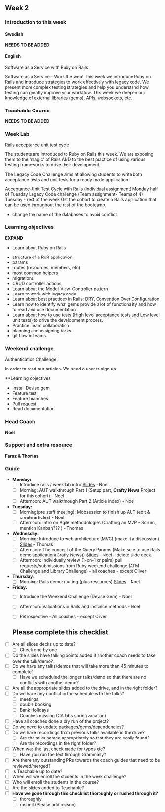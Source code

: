 ## Week 2
### Introduction to this week

#### Swedish
**NEEDS TO BE ADDED**

#### English

Software as a Service with Ruby on Rails

Software as a Service - Work the web! This week we introduce Ruby on Rails and introduce strategies to work effectively with legacy code. We present more complex testing strategies and help you understand how testing can greatly improve your workflow. This week we deepen our knowledge of external libraries (gems), APIs, websockets, etc.

### Teachable Course
**NEEDS TO BE ADDED**

### Week Lab
Rails acceptance unit test cycle

The students are introduced to Ruby on Rails this week. We are exposing them to the 'magic' of Rails AND to the best practice of using various testing frameworks to drive their development.

The Legacy Code Challenge aims at allowing students to write both acceptance tests and unit tests for a ready made application

Acceptance-Unit Test Cycle with Rails (individual assignment) Monday half of Tuesday
Legacy Code challenge (Team assignment- Teams of 4) Tuesday - rest of the week
Get the cohort to create a Rails application that can be used throughout the rest of the bootcamp.

- change the name of the databases to avoid conflict

### Learning objectives
**EXPAND**
* Learn about Ruby on Rails
- structure of a RoR application
- params
- routes (resources, members, etc)
- most common helpers
- migrations
- CRUD controller actions
- Learn about the Model-View-Controller pattern
- Learn to work with legacy code
- Learn about best practices in Rails: DRY, Convention Over Configuration
- Learn how to identify what gems provide a lot of functionality and how to read and use documentation
- Learn about how to use tests (High level acceptance tests and Low level unit tests) to drive the development process.
- Practice Team collaboration
- planning and assigning tasks
- git flow in teams

### Weekend challenge

Authentication Challenge

In order to read our articles. We need a user to sign up

**Learning objectives

- Install Devise gem
- Feature test
- Feature branches
- Pull request
- Read documentation

### Head Coach 
**Noel**

### Support and extra resource
**Faraz & Thomas**

### Guide
- **Monday:**
  - [ ] Introduce rails / week lab intro [Slides](https://docs.google.com/presentation/d/1QBSlHd6hlmfsHeLhP_R6H1xlfsyYjmN-JxTcF2zRbns/edit?usp=sharing) - Noel
  - [ ] Morning: AUT walkthrough Part 1 (Setup part, **Crafty News** Project for this cohort) - Noel
  - [ ] Afternoon: AUT walkthrough Part 2 (Article index) - Noel 

- **Tuesday:**
  - [ ] Morning(pre staff meeting): Mobsession to finish up AUT (edit & create articles) - Noel
  - [ ] Afternoon: Intro on Agile methodologies (Crafting an MVP - Scrum, mention Kanban??? ) - Thomas 
  
- **Wednesday:**
  - [ ] Morning: Introduce to web architecture (MVC) (make it a discussion) [Slides](https://docs.google.com/presentation/d/14Z4aPjdDTgeuQdup2MoiZrmUSSDce7R3I5dcotg7uyc/edit?usp=sharing) - Thomas
  - [ ] Afternoon: The concept of the Query Params (Make sure to use Rails demo application(Crafty News)) [Slides](https://docs.google.com/presentation/d/1WQiq29ZR4rQvhyH7N2HelmCUeD2qzuaBo03O12Rjsp4/edit?usp=sharing) - Noel - delete slide deck. 
  - [ ] Afternoon: Individually review (1-on-1 or pairs) pull requests/submissions from Ruby weekend challenge (ATM Challenge and Library Challenge) - all coaches - except Oliver
   
- **Thursday:**
  - [ ] Morning: Rails demo: routing (plus resources) [Slides](https://docs.google.com/presentation/d/1Eu_x1eO9Zkmkb1RyflUONTipOjnDUtfUmSabO8-jyoQ) - Noel

- **Friday:**
  - [ ] Introduce the Weekend Challenge (Devise Gem) - Noel
  - [ ] Afternoon: Validations in Rails and instance methods - Noel
  - [ ] Retrospective - All coaches - except Oliver
  
  
  ## Please complete this checklist
 - [ ] Are all slides decks up to date?
   - [ ] Check one by one
 - [ ] Do the slides have talking points added if another coach needs to take over the talk/demo?
 - [ ] Do we have any talks/demos that will take more than 45 minutes to complete?
	 - [ ] Have we scheduled the longer talks/demo so that there are no conflicts with another demo?
 - [ ] Are all the appropriate slides added to the drive, and in the right folder?
 - [ ] Do we have any conflict in the schedule with the talks?
	 - [ ]  meetings
	 - [ ] double booking
	 - [ ] Bank Holidays
   - [ ] Coaches missing (CA labs sprint/vacation)
- [ ] Have all coaches done a dry run of the project?
- [ ] Do we need to update packages/gems/dependencies?
- [ ] Do we have recordings from previous talks available in the drive?
	- [ ] Are the talks named appropriately so that they are easily found? 
	- [ ] Are the recordings in the right folder?
- [ ] When was the last check made for typos etc?
	- [ ] Have you run the text through Grammarly?
- [ ] Are there any outstanding PRs towards the coach guides that need to be reviewed/merged?
- [ ] Is Teachable up to date?
- [ ] When will we enroll the students in the week challenge?
- [ ] Who will enroll the students in the course?
- [ ] Are the slides added to Teachable?
- [ ] **Have we gone through this checklist thoroughly or rushed through it?**
    - [ ] thoroughly
    - [ ] rushed (Please add reason)
